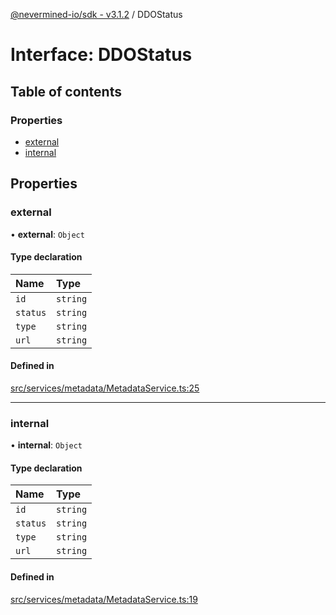 [@nevermined-io/sdk - v3.1.2](../code-reference.md) / DDOStatus

# Interface: DDOStatus

## Table of contents

### Properties

- [external](DDOStatus.md#external)
- [internal](DDOStatus.md#internal)

## Properties

### external

• **external**: `Object`

#### Type declaration

| Name     | Type     |
| :------- | :------- |
| `id`     | `string` |
| `status` | `string` |
| `type`   | `string` |
| `url`    | `string` |

#### Defined in

[src/services/metadata/MetadataService.ts:25](https://github.com/nevermined-io/sdk-js/blob/67dcc4309b61571f3cee221ec474b9c29e860b77/src/services/metadata/MetadataService.ts#L25)

---

### internal

• **internal**: `Object`

#### Type declaration

| Name     | Type     |
| :------- | :------- |
| `id`     | `string` |
| `status` | `string` |
| `type`   | `string` |
| `url`    | `string` |

#### Defined in

[src/services/metadata/MetadataService.ts:19](https://github.com/nevermined-io/sdk-js/blob/67dcc4309b61571f3cee221ec474b9c29e860b77/src/services/metadata/MetadataService.ts#L19)
